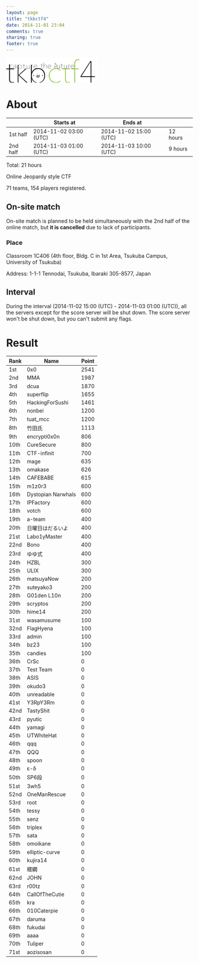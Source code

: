 ```yaml
---
layout: page
title: "tkbctf4"
date: 2014-11-01 23:04
comments: true
sharing: true
footer: true
---
```


![tkbctf4 logo](/images/4th_logo.png)

# About

|          | Starts at              | Ends at                |          |
|----------|------------------------|------------------------|----------|
| 1st half | 2014-11-02 03:00 (UTC) | 2014-11-02 15:00 (UTC) | 12 hours |
| 2nd half | 2014-11-03 01:00 (UTC) | 2014-11-03 10:00 (UTC) | 9 hours  |

Total: 21 hours

Online Jeopardy style CTF

71 teams, 154 players registered.

## On-site match

On-site match is planned to be held simultaneously with the 2nd half of the online match, but __it is cancelled__ due to lack of participants.

### Place
Classroom 1C406 (4th floor, Bldg. C in 1st Area, Tsukuba Campus, University of Tsukuba)

Address: 1-1-1 Tennodai, Tsukuba, Ibaraki 305-8577, Japan

## Interval

During the interval (2014-11-02 15:00 (UTC) - 2014-11-03 01:00 (UTC)), all the servers except for the score server will be shut down. The score server won't be shut down, but you can't submit any flags.

# Result

| Rank | Name               | Point |
|------|--------------------|-------|
| 1st  | 0x0                | 2541  |
| 2nd  | MMA                | 1987  |
| 3rd  | dcua               | 1870  |
| 4th  | superflip          | 1655  |
| 5th  | HackingForSushi    | 1461  |
| 6th  | nonbei             | 1200  |
| 7th  | tuat\_mcc          | 1200  |
| 8th  | 竹田氏             | 1113  |
| 9th  | encrypti0x0n       | 806   |
| 10th | CureSecure         | 800   |
| 11th | CTF-infinit        | 700   |
| 12th | mage               | 635   |
| 13th | omakase            | 626   |
| 14th | CAFEBABE           | 615   |
| 15th | m1z0r3             | 600   |
| 16th | Dystopian Narwhals | 600   |
| 17th | IPFactory          | 600   |
| 18th | votch              | 600   |
| 19th | a-team             | 400   |
| 20th | 日曜日はだるいよ   | 400   |
| 21st | Labo1yMaster       | 400   |
| 22nd | Bono               | 400   |
| 23rd | ゆゆ式             | 400   |
| 24th | HZBL               | 300   |
| 25th | ULIX               | 300   |
| 26th | matsuyaNow         | 200   |
| 27th | suteyako3          | 200   |
| 28th | G01den L10n        | 200   |
| 29th | scryptos           | 200   |
| 30th | hime14             | 200   |
| 31st | wasamusume         | 100   |
| 32nd | FlagHyena          | 100   |
| 33rd | admin              | 100   |
| 34th | bz23               | 100   |
| 35th | candies            | 100   |
| 36th | CrSc               | 0     |
| 37th | Test Team          | 0     |
| 38th | ASIS               | 0     |
| 39th | okudo3             | 0     |
| 40th | unreadable         | 0     |
| 41st | Y3RpY3Rm           | 0     |
| 42nd | TastyShit          | 0     |
| 43rd | pyutic             | 0     |
| 44th | yamagi             | 0     |
| 45th | UTWhiteHat         | 0     |
| 46th | qqq                | 0     |
| 47th | QQQ                | 0     |
| 48th | spoon              | 0     |
| 49th | ε-δ                | 0     |
| 50th | SP6段              | 0     |
| 51st | 3wh5               | 0     |
| 52nd | OneManRescue       | 0     |
| 53rd | root               | 0     |
| 54th | tessy              | 0     |
| 55th | senz               | 0     |
| 56th | triplex            | 0     |
| 57th | sata               | 0     |
| 58th | omoikane           | 0     |
| 59th | elliptic-curve     | 0     |
| 60th | kujira14           | 0     |
| 61st | 繧繝               | 0     |
| 62nd | JOHN               | 0     |
| 63rd | r00tz              | 0     |
| 64th | CallOfTheCutie     | 0     |
| 65th | kra                | 0     |
| 66th | 010Caterpie        | 0     |
| 67th | daruma             | 0     |
| 68th | fukudai            | 0     |
| 69th | aaaa               | 0     |
| 70th | Tuliper            | 0     |
| 71st | aozisosan          | 0     |


